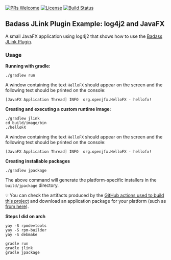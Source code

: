 [![PRs Welcome](https://img.shields.io/badge/PRs-welcome-brightgreen.svg?style=flat-square)](http://makeapullrequest.com)
[![License](https://img.shields.io/badge/License-Apache%202.0-blue.svg)](https://github.com/beryx-gist/badass-jlink-example-log4j2-javafx/blob/master/LICENSE)
[![Build Status](https://github.com/beryx-gist/badass-jlink-example-log4j2-javafx/workflows/Gradle%20Build/badge.svg)](https://github.com/beryx-gist/badass-jlink-example-log4j2-javafx/actions?query=workflow%3A%22Gradle+Build%22)

## Badass JLink Plugin Example: log4j2 and JavaFX ##

A small JavaFX application using log4j2 that shows how to use the [Badass JLink Plugin](https://github.com/beryx/badass-jlink-plugin/).


### Usage
**Running with gradle:**
```
./gradlew run
```

A window containing the text `HelloFX` should appear on the screen and the following text should be printed on the console:
```
[JavaFX Application Thread] INFO  org.openjfx.HelloFX - hellofx!
```


**Creating and executing a custom runtime image:**
```
./gradlew jlink
cd build/image/bin
./helloFX
```

A window containing the text `HelloFX` should appear on the screen and the following text should be printed on the console:
```
[JavaFX Application Thread] INFO  org.openjfx.HelloFX - hellofx!
```


**Creating installable packages**
```
./gradlew jpackage
```

The above command will generate the platform-specific installers in the `build/jpackage` directory.

:bulb: You can check the artifacts produced by the [GitHub actions used to build this project](https://github.com/beryx-gist/badass-jlink-example-log4j2-javafx/actions?query=workflow%3A%22Gradle+Build%22) and download an application package for your platform (such as [from here](https://github.com/beryx-gist/badass-jlink-example-log4j2-javafx/actions/runs/1198565779#artifacts)).

**Steps I did on arch**

```
yay -S rpmdevtools
yay -S rpm-builder
yay -S debmake

gradle run
gradle jlink
gradle jpackage
```
